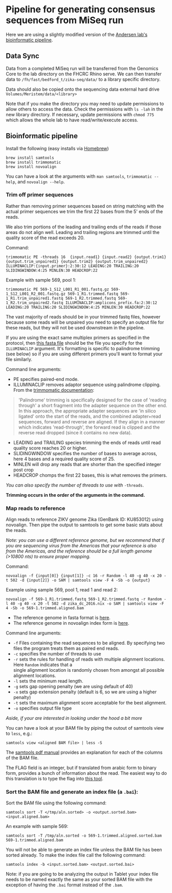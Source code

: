 # Pipeline for generating consensus sequences from MiSeq run

Here we are using a slightly modified version of the [Andersen lab's bioinformatic pipeline](https://github.com/andersen-lab/zika-pipeline).

## Data Sync

Data from a completed MiSeq run will be transferred from the Genomics Core to the lab directory on the FHCRC Rhino serve. We can then transfer data to `/fh/fast/bedford_t/zika-seq/data/` to a library specific directory.

Data should also be copied onto the sequencing data external hard drive `Volumes/Meristem/data/<library>`

Note that if you make the directory you may need to update permissions to allow others to access the data. Check the permissions with `ls -lah` in the new library directory. If necessary, update permissions with `chmod 775` which allows the whole lab to have read/write/execute access.

## Bioinformatic pipeline

Install the following (easy installs via [Homebrew](http://brew.sh/))

    brew install samtools
    brew install trimmomatic
    brew install novoalign

You can have a look at the arguments with `man samtools`, `trimmomatic --help`, and `novoalign --help`.

### Trim off primer sequences

Rather than removing primer sequences based on string matching with the actual primer sequences we trim the first 22 bases from the 5' ends of the reads.

We also trim portions of the leading and trailing ends of the reads if those areas do not align well. Leading and trailing regions are trimmed until the quality score of the read exceeds 20.

Command:

    trimmomatic PE -threads 16  {input.read1} {input.read2} {output.trim1} {output.trim_unpaired1} {output.trim2} {output.trim_unpaired2} ILLUMINACLIP:{input.primer}:2:30:12 LEADING:20 TRAILING:20 SLIDINGWINDOW:4:25 MINLEN:30 HEADCROP:22

Example with sample 569, pool 1:

    trimmomatic PE 569-1_S12_L001_R1_001.fastq.gz 569-1_S12_L001_R2_001.fastq.gz 569-1_R1.trimmed.fastq 569-1_R1.trim_unpaired1.fastq 569-1_R2.trimmed.fastq 569-1_R2.trim_unpaired2.fastq ILLUMINACLIP:amplicons_prefix.fa:2:30:12 LEADING:20 TRAILING:20 SLIDINGWINDOW:4:25 MINLEN:30 HEADCROP:22

The vast majority of reads should be in your trimmed fastq files, however because some reads will be unpaired you need to specify an output file for these reads, but they will not be used downstream in the pipeline.

If you are using the exact same multiplex primers as specified in the protocol, then [this fasta file](amplicons_prefix.fa) should be the file you specify for the `ILLUMINACLIP` argument. It's formatting is specific to palindrome trimming (see below) so if you are using different primers you'll want to format your file similarly.

Command line arguments:

* PE specifies paired-end mode.
* ILLUMINACLIP removes adaptor sequence using palindrome clipping. From the [trimmomatic documentation](http://www.usadellab.org/cms/index.php?page=trimmomatic):

> 'Palindrome' trimming is specifically designed for the case of 'reading through' a short fragment into the adapter sequence on the other end. In this approach, the appropriate adapter sequences are 'in silico ligated' onto the start of the reads, and the combined adapter+read sequences, forward and reverse are aligned. If they align in a manner which indicates 'read-through', the forward read is clipped and the reverse read dropped (since it contains no new data).

* LEADING and TRAILING species trimming the ends of reads until read quality score reaches 20 or higher.
* SLIDINGWINDOW specifies the number of bases to average across, here 4 bases and a required quality score of 25.
* MINLEN will drop any reads that are shorter than the specified integer post crop
* HEADCROP chomps the first 22 bases, this is what removes the primers.

_You can also specify the number of threads to use with_ `-threads`.

**Trimming occurs in the order of the arguments in the command.**

### Map reads to reference

Align reads to reference ZIKV genome Zika (GenBank ID: KU853012) using novoalign. Then pipe the output to samtools to get some basic stats about the reads.

_Note: you can use a different reference genome, but we recommend that if you are sequencing virus from the Americas that your reference is also from the Americas, and the reference should be a full length genome (>10800 nts) to ensure proper mapping._

Command:

    novoalign -f {input[0]} {input[1]} -c 16 -r Random -l 40 -g 40 -x 20 -t 502 -d {input[2]} -o SAM | samtools view -F 4 -Sb -o {output}

Example using sample 569, pool 1, read 1 and read 2:

    novoalign -f 569-1_R1.trimmed.fastq 569-1_R2.trimmed.fastq -r Random -l 40 -g 40 -x 20 -t 502 -d zika_dc_2016.nix -o SAM | samtools view -F 4 -Sb -o 569-1.trimmed.aligned.bam

* The reference genome in fasta format is [here](zika_dc_2016.fa).
* The reference genome in novoalign index form is [here](zika_dc_2016.nix).

Command line arguments:

* `-f` Files containing the read sequences to be aligned. By specifying two files the program treats them as paired end reads.
* `-c` specifies the number of threads to use
* `-r` sets the rules for handling of reads with multiple alignment locations. Here `Random` indicates that a single alignment location is randomly chosen from amongst all possible alignment locations.
* `-l` sets the minimum read length.
* `-g` sets gap opening penalty (we are using default of 40)
* `-x` sets gap extension penalty (default is 6, so we are using a higher penalty)
* `-t` sets the maximum alignment score acceptable for the best alignment.
* `-o` specifies output file type

_Aside, if your are interested in looking under the hood a bit more_

You can have a look at your BAM file by piping the outout of samtools view to `less`, e.g.:

    samtools view <aligned BAM file> | less -S

The [samtools pdf manual](https://samtools.github.io/hts-specs/SAMv1.pdf) provides an explanation for each of the columns of the BAM file.

The FLAG field is an integer, but if translated from arabic form to binary form, provides a bunch of information about the read. The easiest way to do this translation is to type the flag into [this tool](https://broadinstitute.github.io/picard/explain-flags.html).

### Sort the BAM file and generate an index file (a `.bai`):

Sort the BAM file using the following command:

    samtools sort -T </tmp/aln.sorted> -o <output.sorted.bam> <input.aligned.bam>

An example with sample 569:

    samtools sort -T /tmp/aln.sorted -o 569-1.trimmed.aligned.sorted.bam 569-1.trimmed.aligned.bam

You will not be able to generate an index file unless the BAM file has been sorted already. To make the index file call the following command:

    samtools index -b <input.sorted.bam> <output.sorted.bai>

Note: if you are going to be analyzing the output in Tablet your index file needs to be named exactly the same as your sorted BAM file with the exception of having the `.bai` format instead of the `.bam`.
